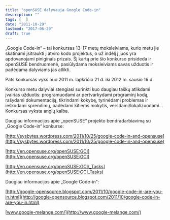 ```yaml
---
title: "openSUSE dalyvauja Google Code-in"
description: ""
tags: [  ]
date: "2011-10-29"
lastmod: "2017-06-29"
draft: true
---
```

„Google Code-in“ – tai konkursas 13-17 metų moksleiviams, kurio metu jie skatinami įsitraukti į atviro kodo projektus, o už indėlį į juos yra apdovanojami piniginais prizais. Šį kartą prie šio konkurso prisideda ir openSUSE bendruomenė, pasiūlydama moksleiviams savas užduotis ir padėdama dalyviams jas atlikti.

Pats konkursas vyks nuo 2011 m. lapkričio 21 d. iki 2012 m. sausio 16 d.

Konkurso metu dalyviai stengiasi surinkti kuo daugiau taškų atlikdami įvairias užduotis: programuodami ar pertvarkydami programinį kodą, rašydami dokumentaciją, tikrindami kokybę, tyrinėdami problemas ir ieškodami sprendimų, padėdami kitiems mokytis, versdami/lokalizuodami... Konkursas vyksta anglų kalba.

Daugiau informacijos apie „openSUSE“ projekto bendradarbiavimą su „Google Code-in“ konkurse:

[http://sysbytes.wordpress.com/2011/10/25/google-code-in-and-opensuse](http://sysbytes.wordpress.com/2011/10/25/google-code-in-and-opensuse)

[http://en.opensuse.org/openSUSE:GCI](http://en.opensuse.org/openSUSE:GCI)

[http://en.opensuse.org/openSUSE:GCI\_Tasks](http://en.opensuse.org/openSUSE:GCI_Tasks)

Daugiau informacijos apie „Google Code-in“:

[http://google-opensource.blogspot.com/2011/10/google-code-in-are-you-in.html](http://google-opensource.blogspot.com/2011/10/google-code-in-are-you-in.html)

[www.google-melange.com/](http://www.google-melange.com/)
